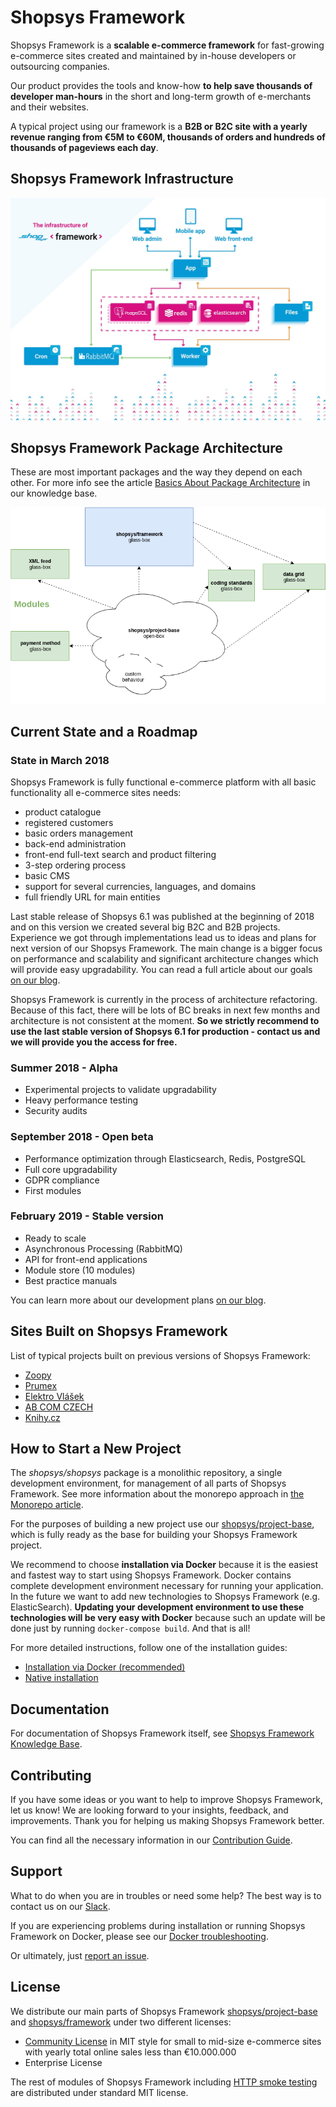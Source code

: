 # Shopsys Framework
Shopsys Framework is a **scalable e-commerce framework** for fast-growing e-commerce sites created and maintained by in-house developers or outsourcing companies.

Our product provides the tools and know-how **to help save thousands of developer man-hours** in the short and long-term growth of e-merchants and their websites. 

A typical project using our framework is a **B2B or B2C site with a yearly revenue ranging from €5M to €60M,
thousands of orders and hundreds of thousands of pageviews each day**.

## Shopsys Framework Infrastructure
![Shopsys Framework Infrastructure](./docs/img/shopsys-framework-infrastructure.jpeg 'Shopsys Framework Infrastructure')

## Shopsys Framework Package Architecture
These are most important packages and the way they depend on each other.
For more info see the article [Basics About Package Architecture](./docs/introduction/basics-about-package-architecture.md) in our knowledge base.

![Shopsys Framework package architecture schema](./docs/img/package-architecture.png 'Shopsys Framework Package Architecture')

## Current State and a Roadmap

### State in March 2018
Shopsys Framework is fully functional e-commerce platform with all basic functionality all e-commerce sites needs:
* product catalogue
* registered customers
* basic orders management
* back-end administration
* front-end full-text search and product filtering
* 3-step ordering process
* basic CMS
* support for several currencies, languages, and domains
* full friendly URL for main entities

Last stable release of Shopsys 6.1 was published at the beginning of 2018 and on this version we created several big B2C and B2B projects.
Experience we got through implementations lead us to ideas and plans for next version of our Shopsys Framework.
The main change is a bigger focus on performance and scalability and significant architecture changes which will provide easy upgradability.
You can read a full article about our goals
[on our blog](https://blog.shopsys.com/shopsys-framework-goals-for-the-beta-and-the-stabile-version-9facf4763376).

Shopsys Framework is currently in the process of architecture refactoring.
Because of this fact, there will be lots of BC breaks in next few months and architecture is not consistent at the moment.
**So we strictly recommend to use the last stable version of Shopsys 6.1 for production - contact us and we will provide you the access for free.**

### Summer 2018 - Alpha
* Experimental projects to validate upgradability
* Heavy performance testing
* Security audits

### September 2018 - Open beta
* Performance optimization through Elasticsearch, Redis, PostgreSQL
* Full core upgradability
* GDPR compliance
* First modules

### February 2019 - Stable version
* Ready to scale
* Asynchronous Processing (RabbitMQ)
* API for front-end applications
* Module store (10 modules)
* Best practice manuals

You can learn more about our development plans [on our blog](https://blog.shopsys.com/here-it-is-shopsys-framework-development-roadmap-154edb549c97). 

## Sites Built on Shopsys Framework
List of typical projects built on previous versions of Shopsys Framework:
* [Zoopy](https://www.zoopy.cz/)
* [Prumex](https://www.prumex.cz/)
* [Elektro Vlášek](https://www.elektrovlasek.cz/)
* [AB COM CZECH](https://www.ab-com.cz/)
* [Knihy.cz](https://www.knihy.cz/)

## How to Start a New Project
The *shopsys/shopsys* package is a monolithic repository, a single development environment, for management of all parts of Shopsys Framework.
See more information about the monorepo approach in [the Monorepo article](./docs/introduction/monorepo.md).

For the purposes of building a new project use our [shopsys/project-base](https://github.com/shopsys/project-base),
which is fully ready as the base for building your Shopsys Framework project.

We recommend to choose **installation via Docker** because it is the easiest and fastest way to start using Shopsys Framework.
Docker contains complete development environment necessary for running your application.
In the future we want to add new technologies to Shopsys Framework (e.g. ElasticSearch).
**Updating your development environment to use these technologies will be very easy with Docker**
because such an update will be done just by running `docker-compose build`.
And that is all!

For more detailed instructions, follow one of the installation guides:

* [Installation via Docker (recommended)](./docs/docker/installation/installation-using-docker.md)
* [Native installation](docs/introduction/native-installation-guide.md)

## Documentation
For documentation of Shopsys Framework itself, see [Shopsys Framework Knowledge Base](./docs/index.md).

## Contributing
If you have some ideas or you want to help to improve Shopsys Framework, let us know!
We are looking forward to your insights, feedback, and improvements.
Thank you for helping us making Shopsys Framework better.

You can find all the necessary information in our [Contribution Guide](./CONTRIBUTING.md). 

## Support
What to do when you are in troubles or need some help?
The best way is to contact us on our [Slack](http://slack.shopsys-framework.com/).

If you are experiencing problems during installation or running Shopsys Framework on Docker,
please see our [Docker troubleshooting](./docs/docker/docker-troubleshooting.md).

Or ultimately, just [report an issue](https://github.com/shopsys/shopsys/issues/new).

## License
We distribute our main parts of Shopsys Framework
[shopsys/project-base](https://github.com/shopsys/project-base) and
[shopsys/framework](https://github.com/shopsys/framework) under two different licenses: 

* [Community License](./LICENSE) in MIT style for small to mid-size e-commerce sites with yearly total online sales less than €10.000.000
* Enterprise License

The rest of modules of Shopsys Framework including [HTTP smoke testing](https://github.com/shopsys/http-smoke-testing) are distributed under standard MIT license. 


